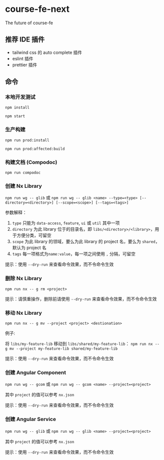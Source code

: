 # course-fe-next

The future of course-fe

## 推荐 IDE 插件

- tailwind css 的 auto complete 插件
- eslint 插件
- prettier 插件

## 命令

### 本地开发测试

`npm install`

`npm start`

### 生产构建

`npm run prod:install`

`npm run prod:affected:build`

### 构建文档 (Compodoc)

`npm run compodoc`

### 创建 Nx Library

`npm run wg -- glib` 或 `npm run wg -- glib <name> --type=<type> [--directory=<directory>] [--scope=<scope>] [--tags=<tags>]`

参数解释：

1. `type` 只能为 `data-access`, `feature`, `ui` 或 `util` 其中一项
2. `directory` 为此 library 位于的目录名，即 `libs/<directory>/<library>`，用于方便分类，可留空
3. `scope` 为此 library 的领域，要么为此 library 的 project 名，要么为 `shared`，默认为 project 名
4. `tags` 每一项格式为`name:value`，每一项之间使用 `,` 分隔，可留空

提示：使用 `--dry-run` 来查看命令效果，而不令命令生效

### 删除 Nx Library

`npm run nx -- g rm <project>`

提示：请慎重操作，删除前请使用 `--dry-run` 来查看命令效果，而不令命令生效

### 移动 Nx Library

`npm run nx -- g mv --project <project> <destionation>`

例子:

将 `libs/my-feature-lib` 移动到 `libs/shared/my-feature-lib`：
`npm run nx -- g mv --project my-feature-lib shared/my-feature-lib`

提示：使用 `--dry-run` 来查看命令效果，而不令命令生效

### 创建 Angular Component

`npm run wg -- gcom` 或 `npm run wg -- gcom <name> --project=<project>`

其中 `project` 的值可以参考 `nx.json`

提示：使用 `--dry-run` 来查看命令效果，而不令命令生效

### 创建 Angular Service

`npm run wg -- glib` 或 `npm run wg -- glib <name> --project=<project>`

其中 `project` 的值可以参考 `nx.json`

提示：使用 `--dry-run` 来查看命令效果，而不令命令生效
